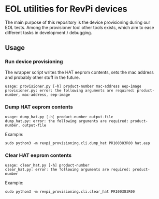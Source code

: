 # EOL utilities for RevPi devices

The main purpose of this repository is the device provisioning during our EOL tests. Among the provisioner tool other tools exists, which aim to ease different tasks in development / debugging.

## Usage

### Run device provisioning

The wrapper script writes the HAT eeprom contents, sets the mac address and probably other stuff in the future.

```
usage: provisioner.py [-h] product-number mac-address eep-image
provisioner.py: error: the following arguments are required: product-number, mac-address, eep-image
```

### Dump HAT eeprom contents

```
usage: dump_hat.py [-h] product-number output-file
dump_hat.py: error: the following arguments are required: product-number, output-file
```

Example:
```
sudo python3 -m revpi_provisioning.cli.dump_hat PR100383R00 hat.eep
```

### Clear HAT eeprom contents

```
usage: clear_hat.py [-h] product-number
clear_hat.py: error: the following arguments are required: product-number
```

Example:
```
sudo python3 -m revpi_provisioning.cli.clear_hat PR100383R00
```